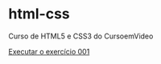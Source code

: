 # html-css
 Curso de HTML5 e CSS3 do CursoemVideo


<a href="https://brenobazaga.github.io/exercicios/ex001/index.html">Executar o exercício 001</a>